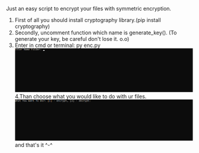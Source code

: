 Just an easy script to encrypt your files with symmetric encryption.

1. First of all you should install cryptography library.(pip install cryptography)
2. Secondly, uncomment function which name is generate_key(). (To generate your key, be careful don't lose it. o.o) 
3. Enter in cmd or terminal: py enc.py
![](img/input.png)
4.Than choose what you would like to do with ur files.
![](img/input1.png)
and that's it ^-^
